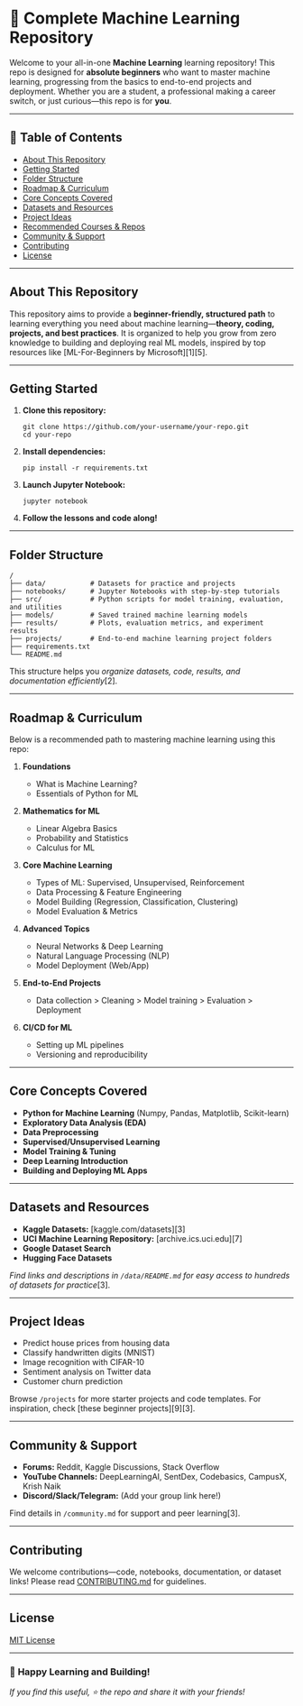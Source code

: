
# 🌟 Complete Machine Learning Repository

Welcome to your all-in-one **Machine Learning** learning repository! This repo is designed for **absolute beginners** who want to master machine learning, progressing from the basics to end-to-end projects and deployment. Whether you are a student, a professional making a career switch, or just curious—this repo is for **you**.

---

## 🚩 Table of Contents

- [About This Repository](#about-this-repository)
- [Getting Started](#getting-started)
- [Folder Structure](#folder-structure)
- [Roadmap & Curriculum](#roadmap--curriculum)
- [Core Concepts Covered](#core-concepts-covered)
- [Datasets and Resources](#datasets-and-resources)
- [Project Ideas](#project-ideas)
- [Recommended Courses & Repos](#recommended-courses--repos)
- [Community & Support](#community--support)
- [Contributing](#contributing)
- [License](#license)

---

## About This Repository

This repository aims to provide a **beginner-friendly, structured path** to learning everything you need about machine learning—**theory, coding, projects, and best practices**. It is organized to help you grow from zero knowledge to building and deploying real ML models, inspired by top resources like [ML-For-Beginners by Microsoft][1][5].

---

## Getting Started

1. **Clone this repository:**
   ```
   git clone https://github.com/your-username/your-repo.git
   cd your-repo
   ```

2. **Install dependencies:**
   ```
   pip install -r requirements.txt
   ```

3. **Launch Jupyter Notebook:**
   ```
   jupyter notebook
   ```

4. **Follow the lessons and code along!**

---

## Folder Structure

```
/
├── data/           # Datasets for practice and projects
├── notebooks/      # Jupyter Notebooks with step-by-step tutorials
├── src/            # Python scripts for model training, evaluation, and utilities
├── models/         # Saved trained machine learning models
├── results/        # Plots, evaluation metrics, and experiment results
├── projects/       # End-to-end machine learning project folders
├── requirements.txt
└── README.md
```
This structure helps you *organize datasets, code, results, and documentation efficiently*[2].

---

## Roadmap & Curriculum

Below is a recommended path to mastering machine learning using this repo:

1. **Foundations**
   - What is Machine Learning?
   - Essentials of Python for ML

2. **Mathematics for ML**
   - Linear Algebra Basics
   - Probability and Statistics
   - Calculus for ML

3. **Core Machine Learning**
   - Types of ML: Supervised, Unsupervised, Reinforcement
   - Data Processing & Feature Engineering
   - Model Building (Regression, Classification, Clustering)
   - Model Evaluation & Metrics

4. **Advanced Topics**
   - Neural Networks & Deep Learning
   - Natural Language Processing (NLP)
   - Model Deployment (Web/App)

5. **End-to-End Projects**
   - Data collection > Cleaning > Model training > Evaluation > Deployment

6. **CI/CD for ML**
   - Setting up ML pipelines
   - Versioning and reproducibility

---

## Core Concepts Covered

- **Python for Machine Learning** (Numpy, Pandas, Matplotlib, Scikit-learn)
- **Exploratory Data Analysis (EDA)**
- **Data Preprocessing**
- **Supervised/Unsupervised Learning**
- **Model Training & Tuning**
- **Deep Learning Introduction**
- **Building and Deploying ML Apps**

---

## Datasets and Resources

- **Kaggle Datasets:** [kaggle.com/datasets][3]
- **UCI Machine Learning Repository:** [archive.ics.uci.edu][7]
- **Google Dataset Search**
- **Hugging Face Datasets**

_Find links and descriptions in `/data/README.md` for easy access to hundreds of datasets for practice_[3].

---

## Project Ideas

- Predict house prices from housing data
- Classify handwritten digits (MNIST)
- Image recognition with CIFAR-10
- Sentiment analysis on Twitter data
- Customer churn prediction

Browse `/projects` for more starter projects and code templates. For inspiration, check [these beginner projects][9][3].


---

## Community & Support

- **Forums:** Reddit, Kaggle Discussions, Stack Overflow
- **YouTube Channels:** DeepLearningAI, SentDex, Codebasics, CampusX, Krish Naik
- **Discord/Slack/Telegram:** (Add your group link here!)

Find details in `/community.md` for support and peer learning[3].

---

## Contributing

We welcome contributions—code, notebooks, documentation, or dataset links! Please read [CONTRIBUTING.md](CONTRIBUTING.md) for guidelines.

---

## License

[MIT License](LICENSE)

---

### 👏 **Happy Learning and Building!**

_If you find this useful, ⭐️ the repo and share it with your friends!_




